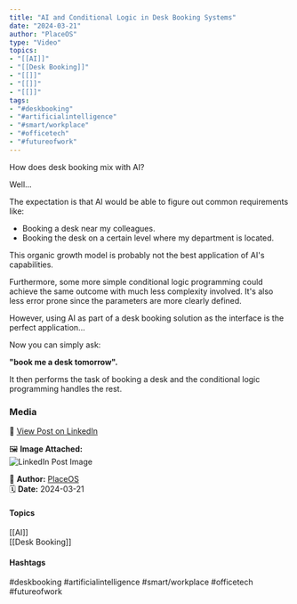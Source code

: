 ```yaml
---
title: "AI and Conditional Logic in Desk Booking Systems"  
date: "2024-03-21"  
author: "PlaceOS"  
type: "Video"  
topics:  
- "[[AI]]"  
- "[[Desk Booking]]"  
- "[[]]"  
- "[[]]"  
- "[[]]"  
tags:  
- "#deskbooking"  
- "#artificialintelligence"  
- "#smart/workplace"  
- "#officetech"  
- "#futureofwork"  
---
```

How does desk booking mix with AI?

Well...

The expectation is that AI would be able to figure out common requirements like:

- Booking a desk near my colleagues.  
- Booking the desk on a certain level where my department is located.

This organic growth model is probably not the best application of AI's capabilities.

Furthermore, some more simple conditional logic programming could achieve the same outcome with much less complexity involved. It's also less error prone since the parameters are more clearly defined.

However, using AI as part of a desk booking solution as the interface is the perfect application...

Now you can simply ask:

**"book me a desk tomorrow".**

It then performs the task of booking a desk and the conditional logic programming handles the rest.

### Media

🔗 [View Post on LinkedIn](https://www.linkedin.com/feed/update/urn:li:activity:7176707595343208448)  
  
🖼 **Image Attached:**  
![LinkedIn Post Image](https://media.licdn.com/dms/image/v2/D5610AQGBqZv0Jn7W-w/videocover-high/videocover-high/0/1711060394850?e=1742263200&v=beta&t=B80A34yuGMnbGkfBEvSh0wJWn3CdfT_2Wahj9AlF9gI)  
  
👤 **Author:** [PlaceOS](https://www.linkedin.com/company/placeos/)  
🗓️ **Date:** 2024-03-21

#### Topics

[[AI]]  
[[Desk Booking]]  

#### Hashtags

#deskbooking #artificialintelligence #smart/workplace #officetech #futureofwork